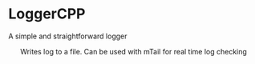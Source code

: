 # LoggerCPP
A simple and straightforward logger
<ul>
  Writes log to a file.
  Can be used with mTail for real time log checking
</ul>
